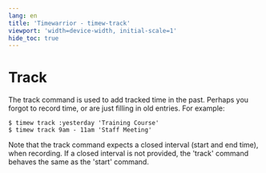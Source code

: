 ```yaml
---
lang: en
title: 'Timewarrior - timew-track'
viewport: 'width=device-width, initial-scale=1'
hide_toc: true
---
```


# Track

The track command is used to add tracked time in the past.
Perhaps you forgot to record time, or are just filling in old entries.
For example:

```console
$ timew track :yesterday 'Training Course'
$ timew track 9am - 11am 'Staff Meeting'
```

Note that the track command expects a closed interval (start and end time), when recording.
If a closed interval is not provided, the 'track' command behaves the same as the 'start' command.
